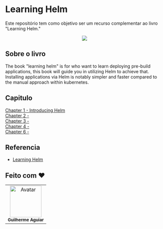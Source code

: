# Learning Helm
Este repositório tem como objetivo ser um recurso complementar ao livro "Learning Helm."

<p align="center">
    <img src="https://learning.oreilly.com/covers/urn:orm:book:9781492083641/200w/">
<p>
  
## Sobre o livro 
The book "learning helm" is for who want to learn deploying pre-build applications, this book will guide you in utilizing Helm to achieve that. Installing applications via Helm is notably simpler and faster compared to the manual approach within kubernetes.

## Capitulo
[Chapter 1 - Introducing Helm]()<br>
[Chapter 2 - ]()<br>
[Chapter 3 - ]()<br>
[Chapter 4 - ]()<br>
[Chapter 6 - ]()<br>


## Referencia
- [Learning Helm](https://learning.oreilly.com/library/view/learning-helm/9781492083641/)

## Feito com ❤
  <table >
    <td align= 'center'>
      <a hrfe= '#'>
         <img src="https://avatars.githubusercontent.com/u/42500464?s=400&u=a049264c93bfb80260b09e275b9e83430e4218c2&v=4" width="100px;" alt="Avatar"/><br>
        <sub>
          <b>Guilherme Aguiar </b>
        </sub>
  </table>
